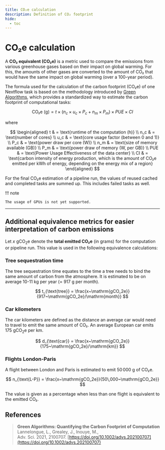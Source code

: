 ```yaml
---
title: CO₂e calculation
description: Definition of CO₂ footprint
hide:
  - toc
---
```


# CO₂e calculation

A **CO₂ equivalent (CO₂e)** is a metric used to compare the emissions from various greenhouse gases based on their impact on global warming. For this, the amounts of other gases are converted to the amount of CO₂ that would have the same impact on global warming (over a 100-year period).

The formula used for the calculation of the carbon footprint (CO₂e) of one Nextflow task is based on the methodology introduced by [Green Algorithms](https://doi.org/10.1002/advs.202100707), which provides a standardized way to estimate the carbon footprint of computational tasks:

$$ 
\begin{equation*}
\text{CO₂e (g)} = t \times \left( n_c \times u_c \times P_c + n_m \times P_m \right) \times PUE \times CI 
\end{equation*}
$$ 

where

$$
\begin{aligned}
t   & = \text{runtime of the computation (h)} \\
n_c & = \text{number of cores} \\
u_c & = \text{core usage factor (between 0 and 1)} \\
P_c & = \text{power draw per core (W)} \\
n_m & = \text{size of memory available (GB)} \\
P_m & = \text{power draw of memory (W, per GB)} \\
PUE & = \text{Power Usage Effectiveness of the data center} \\
CI & = \text{carbon intensity of energy production, which is the amount of CO₂e emitted per kWh of energy, depending on the energy mix of a region}
\end{aligned}
$$

For the final CO₂e estimation of a pipeline run, the values of reused cached and completed tasks are summed up.
This includes failed tasks as well.

!!! note

    The usage of GPUs is not yet supported.

--- 

## Additional equivalence metrics for easier interpretation of carbon emissions

Let $x~\mathrm{gCO_2e}$ denote the **total emitted CO₂e** (in grams) for the computation or pipeline run. This value is used in the following equivalence calculations:

### Tree sequestration time
The tree sequestration time equates to the time a tree needs to bind the same amount of carbon from the atmosphere.
It is estimated to be on average $10$-$11~\mathrm{kg}$ per year (= $917~\mathrm{g}$ per month).

$$
t_{\text{tree}} = \frac{x~\mathrm{gCO_2e}}{917~\mathrm{gCO_2e}/\mathrm{month}}
$$

### Car kilometers
The car kilometers are defined as the distance an average car would need to travel to emit the same amount of CO₂.
An average European car emits $175~\mathrm{gCO_2e}$ per km.

$$
d_{\text{car}} = \frac{x~\mathrm{gCO_2e}}{175~\mathrm{gCO_2e}/\mathrm{km}}
$$

### Flights London-Paris
A flight between London and Paris is estimated to emit $50\,000~\mathrm{g}$ of CO₂e.

$$
n_{\text{L-P}} = \frac{x~\mathrm{gCO_2e}}{50\,000~\mathrm{gCO_2e}}
$$

The value is given as a percentage when less than one flight is equivalent to the emitted CO₂.

## References

> **Green Algorithms: Quantifying the Carbon Footprint of Computation**  
> Lannelongue, L., Grealey, J., Inouye, M.,  
> Adv. Sci. 2021, 2100707. [https://doi.org/10.1002/advs.202100707](https://doi.org/10.1002/advs.202100707)